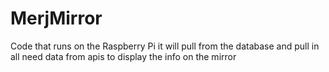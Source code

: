 # MerjMirror
Code that runs on the Raspberry Pi it will pull from the database and pull in all need data from apis to display the info on the mirror
